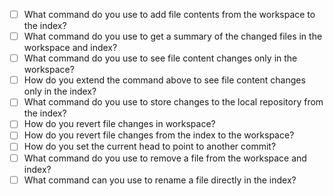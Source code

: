 - [ ] What command do you use to add file contents from the workspace to the index?
- [ ] What command do you use to get a summary of the changed files in the workspace and index?
- [ ] What command do you use to see file content changes only in the workspace?
- [ ] How do you extend the command above to see file content changes only in the index?
- [ ] What command do you use to store changes to the local repository from the index?
- [ ] How do you revert file changes in workspace?
- [ ] How do you revert file changes from the index to the workspace?
- [ ] How do you set the current head to point to another commit?
- [ ] What command  do you use to remove a file from the workspace and index?
- [ ] What command can you use to rename a file directly in the index?